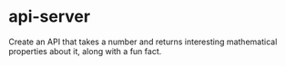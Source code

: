 # api-server
Create an API that takes a number and returns interesting mathematical properties about it, along with a fun fact.
